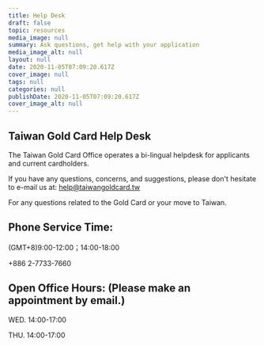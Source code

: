 ```yaml
---
title: Help Desk
draft: false
topic: resources
media_image: null
summary: Ask questions, get help with your application
media_image_alt: null
layout: null
date: 2020-11-05T07:09:20.617Z
cover_image: null
tags: null
categories: null
publishDate: 2020-11-05T07:09:20.617Z
cover_image_alt: null
---
```

## Taiwan Gold Card Help Desk

The Taiwan Gold Card Office operates a bi-lingual helpdesk for applicants and current cardholders. 

If you have any questions, concerns, and suggestions, please don't hesitate to e-mail us at: help@taiwangoldcard.tw

For any questions related to the Gold Card or your move to Taiwan.

## Phone Service Time:

(GMT+8)9:00-12:00；14:00-18:00

+886 2-7733-7660

## Open Office Hours: (Please make an appointment by email.)

WED. 14:00-17:00

THU. 14:00-17:00